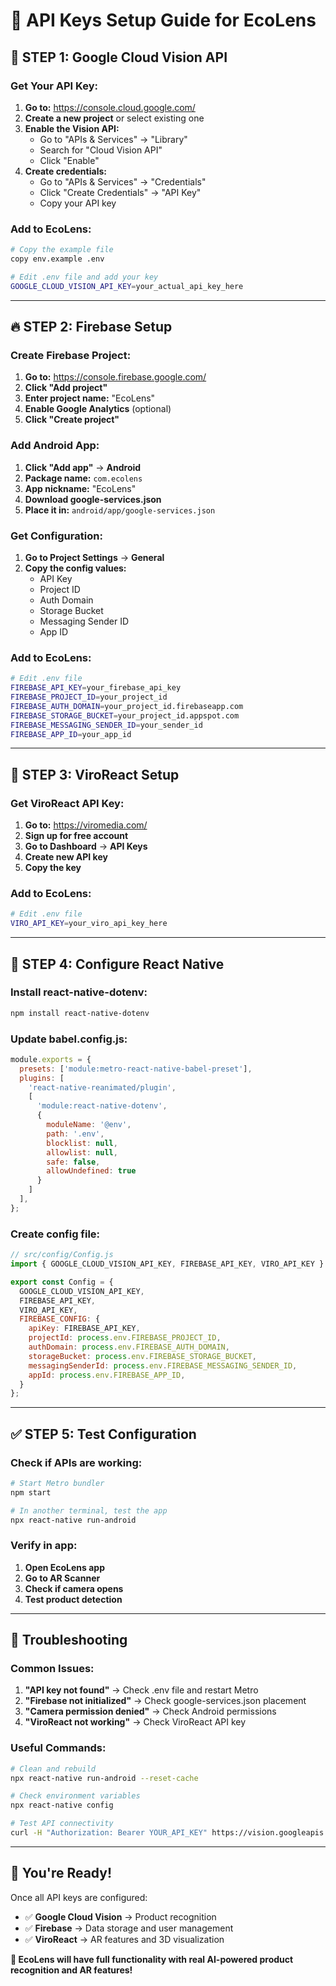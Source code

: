 # 🔑 API Keys Setup Guide for EcoLens

## 🚀 **STEP 1: Google Cloud Vision API**

### **Get Your API Key:**
1. **Go to:** https://console.cloud.google.com/
2. **Create a new project** or select existing one
3. **Enable the Vision API:**
   - Go to "APIs & Services" → "Library"
   - Search for "Cloud Vision API"
   - Click "Enable"
4. **Create credentials:**
   - Go to "APIs & Services" → "Credentials"
   - Click "Create Credentials" → "API Key"
   - Copy your API key

### **Add to EcoLens:**
```bash
# Copy the example file
copy env.example .env

# Edit .env file and add your key
GOOGLE_CLOUD_VISION_API_KEY=your_actual_api_key_here
```

---

## 🔥 **STEP 2: Firebase Setup**

### **Create Firebase Project:**
1. **Go to:** https://console.firebase.google.com/
2. **Click "Add project"**
3. **Enter project name:** "EcoLens"
4. **Enable Google Analytics** (optional)
5. **Click "Create project"**

### **Add Android App:**
1. **Click "Add app"** → **Android**
2. **Package name:** `com.ecolens`
3. **App nickname:** "EcoLens"
4. **Download google-services.json**
5. **Place it in:** `android/app/google-services.json`

### **Get Configuration:**
1. **Go to Project Settings** → **General**
2. **Copy the config values:**
   - API Key
   - Project ID
   - Auth Domain
   - Storage Bucket
   - Messaging Sender ID
   - App ID

### **Add to EcoLens:**
```bash
# Edit .env file
FIREBASE_API_KEY=your_firebase_api_key
FIREBASE_PROJECT_ID=your_project_id
FIREBASE_AUTH_DOMAIN=your_project_id.firebaseapp.com
FIREBASE_STORAGE_BUCKET=your_project_id.appspot.com
FIREBASE_MESSAGING_SENDER_ID=your_sender_id
FIREBASE_APP_ID=your_app_id
```

---

## 🎯 **STEP 3: ViroReact Setup**

### **Get ViroReact API Key:**
1. **Go to:** https://viromedia.com/
2. **Sign up for free account**
3. **Go to Dashboard** → **API Keys**
4. **Create new API key**
5. **Copy the key**

### **Add to EcoLens:**
```bash
# Edit .env file
VIRO_API_KEY=your_viro_api_key_here
```

---

## 🔧 **STEP 4: Configure React Native**

### **Install react-native-dotenv:**
```bash
npm install react-native-dotenv
```

### **Update babel.config.js:**
```javascript
module.exports = {
  presets: ['module:metro-react-native-babel-preset'],
  plugins: [
    'react-native-reanimated/plugin',
    [
      'module:react-native-dotenv',
      {
        moduleName: '@env',
        path: '.env',
        blocklist: null,
        allowlist: null,
        safe: false,
        allowUndefined: true
      }
    ]
  ],
};
```

### **Create config file:**
```javascript
// src/config/Config.js
import { GOOGLE_CLOUD_VISION_API_KEY, FIREBASE_API_KEY, VIRO_API_KEY } from '@env';

export const Config = {
  GOOGLE_CLOUD_VISION_API_KEY,
  FIREBASE_API_KEY,
  VIRO_API_KEY,
  FIREBASE_CONFIG: {
    apiKey: FIREBASE_API_KEY,
    projectId: process.env.FIREBASE_PROJECT_ID,
    authDomain: process.env.FIREBASE_AUTH_DOMAIN,
    storageBucket: process.env.FIREBASE_STORAGE_BUCKET,
    messagingSenderId: process.env.FIREBASE_MESSAGING_SENDER_ID,
    appId: process.env.FIREBASE_APP_ID,
  }
};
```

---

## ✅ **STEP 5: Test Configuration**

### **Check if APIs are working:**
```bash
# Start Metro bundler
npm start

# In another terminal, test the app
npx react-native run-android
```

### **Verify in app:**
1. **Open EcoLens app**
2. **Go to AR Scanner**
3. **Check if camera opens**
4. **Test product detection**

---

## 🚨 **Troubleshooting**

### **Common Issues:**
1. **"API key not found"** → Check .env file and restart Metro
2. **"Firebase not initialized"** → Check google-services.json placement
3. **"Camera permission denied"** → Check Android permissions
4. **"ViroReact not working"** → Check ViroReact API key

### **Useful Commands:**
```bash
# Clean and rebuild
npx react-native run-android --reset-cache

# Check environment variables
npx react-native config

# Test API connectivity
curl -H "Authorization: Bearer YOUR_API_KEY" https://vision.googleapis.com/v1/images:annotate
```

---

## 🎉 **You're Ready!**

Once all API keys are configured:
- ✅ **Google Cloud Vision** → Product recognition
- ✅ **Firebase** → Data storage and user management
- ✅ **ViroReact** → AR features and 3D visualization

**🚀 EcoLens will have full functionality with real AI-powered product recognition and AR features!**
